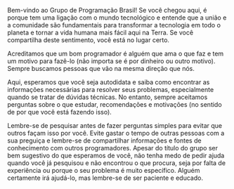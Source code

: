 Bem-vindo ao Grupo de Programação Brasil! Se você chegou aqui, é porque tem uma ligação com o mundo tecnológico e entende que a união e a comunidade são fundamentais para transformar a tecnologia em todo o planeta e tornar a vida humana mais fácil aqui na Terra. Se você compartilha deste sentimento, você está no lugar certo.

Acreditamos que um bom programador é alguém que ama o que faz e tem um motivo para fazê-lo (não importa se é por dinheiro ou outro motivo). Sempre buscamos pessoas que vão na mesma direção que nós.

Aqui, esperamos que você seja autodidata e saiba como encontrar as informações necessárias para resolver seus problemas, especialmente quando se tratar de dúvidas técnicas. No entanto, sempre aceitamos perguntas sobre o que estudar, recomendações e motivações (no sentido de por que você está fazendo isso).

Lembre-se de pesquisar antes de fazer perguntas simples para evitar que outros façam isso por você. Evite gastar o tempo de outras pessoas com a sua preguiça e lembre-se de compartilhar informações e fontes de conhecimento com outros programadores. Apesar do título do grupo ser bem sugestivo do que esperamos de você, não tenha medo de pedir ajuda quando você já pesquisou e não encontrou o que procura, seja por falta de experiência ou porque o seu problema é muito específico. Alguém certamente irá ajudá-lo, mas lembre-se de ser paciente e educado.
